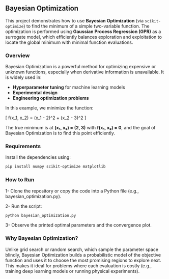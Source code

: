 ## Bayesian Optimization

This project demonstrates how to use **Bayesian Optimization** (via `scikit-optimize`) to find the minimum of a simple two-variable function. The optimization is performed using **Gaussian Process Regression (GPR)** as a surrogate model, which efficiently balances exploration and exploitation to locate the global minimum with minimal function evaluations.



### Overview

Bayesian Optimization is a powerful method for optimizing expensive or unknown functions, especially when derivative information is unavailable. It is widely used in:

- **Hyperparameter tuning** for machine learning models  
- **Experimental design**  
- **Engineering optimization problems**

In this example, we minimize the function:

\[
f(x_1, x_2) = (x_1 - 2)^2 + (x_2 - 3)^2
\]

The true minimum is at **(x₁, x₂) = (2, 3)** with **f(x₁, x₂) = 0**, and the goal of Bayesian Optimization is to find this point efficiently.


### Requirements

Install the dependencies using:

```bash
pip install numpy scikit-optimize matplotlib
```



### How to Run

1- Clone the repository or copy the code into a Python file (e.g., bayesian_optimization.py).

2- Run the script:
```bash
python bayesian_optimization.py
```
3- Observe the printed optimal parameters and the convergence plot.


### Why Bayesian Optimization?

Unlike grid search or random search, which sample the parameter space blindly, Bayesian Optimization builds a probabilistic model of the objective function and uses it to choose the most promising regions to explore next.
This makes it ideal for problems where each evaluation is costly (e.g., training deep learning models or running physical experiments).
